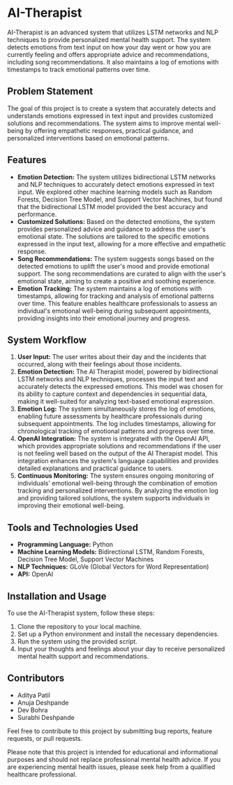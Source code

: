 # AI-Therapist

AI-Therapist is an advanced system that utilizes LSTM networks and NLP techniques to provide personalized mental health support. The system detects emotions from text input on how your day went or how you are currently feeling and offers appropriate advice and recommendations, including song recommendations. It also maintains a log of emotions with timestamps to track emotional patterns over time.

## Problem Statement

The goal of this project is to create a system that accurately detects and understands emotions expressed in text input and provides customized solutions and recommendations. The system aims to improve mental well-being by offering empathetic responses, practical guidance, and personalized interventions based on emotional patterns.

## Features

- **Emotion Detection:** The system utilizes bidirectional LSTM networks and NLP techniques to accurately detect emotions expressed in text input. We explored other machine learning models such as Random Forests, Decision Tree Model, and Support Vector Machines, but found that the bidirectional LSTM model provided the best accuracy and performance.
- **Customized Solutions:** Based on the detected emotions, the system provides personalized advice and guidance to address the user's emotional state. The solutions are tailored to the specific emotions expressed in the input text, allowing for a more effective and empathetic response.
- **Song Recommendations:** The system suggests songs based on the detected emotions to uplift the user's mood and provide emotional support. The song recommendations are curated to align with the user's emotional state, aiming to create a positive and soothing experience.
- **Emotion Tracking:** The system maintains a log of emotions with timestamps, allowing for tracking and analysis of emotional patterns over time. This feature enables healthcare professionals to assess an individual's emotional well-being during subsequent appointments, providing insights into their emotional journey and progress.

## System Workflow

1. **User Input:** The user writes about their day and the incidents that occurred, along with their feelings about those incidents.
2. **Emotion Detection:** The AI Therapist model, powered by bidirectional LSTM networks and NLP techniques, processes the input text and accurately detects the expressed emotions. This model was chosen for its ability to capture context and dependencies in sequential data, making it well-suited for analyzing text-based emotional expression.
3. **Emotion Log:** The system simultaneously stores the log of emotions, enabling future assessments by healthcare professionals during subsequent appointments. The log includes timestamps, allowing for chronological tracking of emotional patterns and progress over time.
4. **OpenAI Integration:** The system is integrated with the OpenAI API, which provides appropriate solutions and recommendations if the user is not feeling well based on the output of the AI Therapist model. This integration enhances the system's language capabilities and provides detailed explanations and practical guidance to users.
5. **Continuous Monitoring:** The system ensures ongoing monitoring of individuals' emotional well-being through the combination of emotion tracking and personalized interventions. By analyzing the emotion log and providing tailored solutions, the system supports individuals in improving their emotional well-being.

## Tools and Technologies Used

- **Programming Language:** Python
- **Machine Learning Models:** Bidirectional LSTM, Random Forests, Decision Tree Model, Support Vector Machines
- **NLP Techniques:** GLoVe (Global Vectors for Word Representation)
- **API:** OpenAI

## Installation and Usage

To use the AI-Therapist system, follow these steps:

1. Clone the repository to your local machine.
2. Set up a Python environment and install the necessary dependencies.
3. Run the system using the provided script.
4. Input your thoughts and feelings about your day to receive personalized mental health support and recommendations.

## Contributors

- Aditya Patil
- Anuja Deshpande
- Dev Bohra
- Surabhi Deshpande

Feel free to contribute to this project by submitting bug reports, feature requests, or pull requests.

Please note that this project is intended for educational and informational purposes and should not replace professional mental health advice. If you are experiencing mental health issues, please seek help from a qualified healthcare professional.

